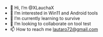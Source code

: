 - 👋 Hi, I’m @XLauchaX
- 👀 I’m interested in Win11 and Android tools 
- 🌱 I’m currently learning to survive
- 💞️ I’m looking to collaborate on tool test
- 📫 How to reach me lautaro72@gmail.com

<!---
XLauchaX/XLauchaX is a ✨ special ✨ repository because its `README.md` (this file) appears on your GitHub profile.
You can click the Preview link to take a look at your changes.
--->
